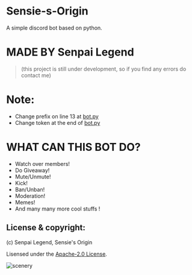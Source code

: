# Sensie-s-Origin
A simple discord bot based on python.

# MADE BY Senpai Legend
> (this project is still under development, so if you find any errors do contact me)

# Note:
- Change prefix on line 13 at [bot.py](bot.py)
- Change token at the end of [bot.py](bot.py)

# WHAT CAN THIS BOT DO?
- Watch over members!
- Do Giveaway!
- Mute/Unmute!
- Kick!
- Ban/Unban!
- Moderation!
- Memes!
- And many many more cool stuffs !



## License & copyright:

(c) Senpai Legend, Sensie's Origin

Lisensed under the [Apache-2.0 License](LICENSE).


![scenery](https://user-images.githubusercontent.com/80240062/135204386-2c0b0547-32a3-4fd5-bd7c-9286e0f0c9ff.jpg)
